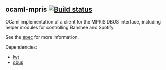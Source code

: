 ocaml-mpris [![Build status](https://travis-ci.org/johnelse/ocaml-mpris.png?branch=master)](https://travis-ci.org/johnelse/ocaml-mpris)
-----------

OCaml implementation of a client for the MPRIS DBUS interface, including
helper modules for controlling Banshee and Spotify.

See the [spec](http://specifications.freedesktop.org/mpris-spec/latest/) for
more information.

Dependencies:

* [lwt](http://ocsigen.org/lwt/)
* [obus](https://github.com/diml/obus)
